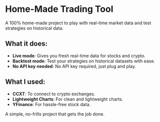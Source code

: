 # Home-Made Trading Tool  
A 100% home-made project to play with real-time market data and test strategies on historical data.  

## What it does:  
- **Live mode**: Gives you fresh real-time data for stocks and crypto.  
- **Backtest mode**: Test your strategies on historical datasets with ease.  
- **No API key needed**: No API key required, just plug and play.  

## What I used:  
- **CCXT**: To connect to crypto exchanges.  
- **Lightweight Charts**: For clean and lightweight charts.  
- **YFinance**: For hassle-free stock data.  

A simple, no-frills project that gets the job done.  
